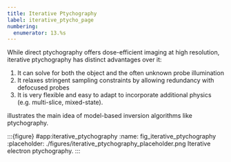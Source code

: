 ```yaml
---
title: Iterative Ptychography
label: iterative_ptycho_page
numbering:
  enumerator: 13.%s
---
```


While direct ptychography offers dose-efficient imaging at high resolution, iterative ptychography has distinct advantages over it:

1. It can solve for both the object and the often unknown probe illumination
2. It relaxes stringent sampling constraints by allowing redundancy with defocused probes
3. It is very flexible and easy to adapt to incorporate additional physics (e.g. multi-slice, mixed-state).

[](#fig_iterative_ptychography) illustrates the main idea of model-based inversion algorithms like ptychography.

:::{figure} #app:iterative_ptychography
:name: fig_iterative_ptychography
:placeholder: ./figures/iterative_ptychography_placeholder.png
Iterative electron ptychography.
:::

